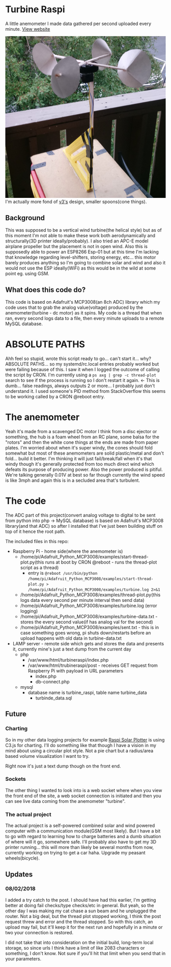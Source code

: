 # Turbine Raspi
A little anemometer I made data gathered per second uploaded every minute. [View website](http://turbineraspi.com)

![v4](https://raw.githubusercontent.com/jdc-cunningham/turbine-raspi/master/v_4_2.jpg)
I'm actually more fond of [v3's](https://raw.githubusercontent.com/jdc-cunningham/turbine-raspi/master/v_3.jpg) design, smaller spoons(cone things).

## Background
This was supposed to be a vertical wind turbine(the helical style) but as of this moment I'm not able to make these work both aerodynamically and structurally(3D printer ideally/probably). I also tried an APC-E model airplane propeller but the placement is not in open wind. Also this is supposedly able to power an ESP8266 Esp-01 but at this time I'm lacking that knowledge regarding level-shifters, storing energy, etc... this motor barely produces anything so I'm going to combine solar and wind and also it would not use the ESP ideally(WiFi) as this would be in the wild at some point eg. using GSM.

## What does this code do?
This code is based on Adafruit's MCP3008(an 8ch ADC) library which my code uses that to grab the analog value(voltage) produced by the anemometer(turbine - dc motor) as it spins. My code is a thread that when ran, every second logs data to a file, then every minute uploads to a remote MySQL database.

# ABSOLUTE PATHS
Ahh feel so stupid, wrote this script ready to go... can't start it... why? ABSOLUTE PATHS... so my systemd/rc.local entries probably worked but were failing because of this. I saw it when I logged the outcome of calling the script by CRON. I'm currently using a `ps axg | grep -c thread-plot` search to see if the process is running so I don't restart it again. <- This is dumb... false readings, always outputs 2 or more... I probably just don't understand it. I used someone's PID method from StackOverflow this seems to be working called by a CRON @reboot entry.

# The anemometer
Yeah it's made from a scavenged DC motor I think from a disc ejector or something, the hub is a foam wheel from an RC plane, some balsa for the "rotors" and then the white cone things at the ends are made from paper plates. I'm worried about when it's super windy, the cones should fold somewhat but most of these anemometers are solid plastic/metal and don't fold... build it better. I'm thinking it will just fail/break/fall when it's that windy though it's generally protected from too much direct wind which defeats its purpose of producing power. Also the power produced is pitiful. We're talking generally 0.01V at best so far though currently the wind speed is like 3mph and again this is in a secluded area that's turbulent.

# The code
The ADC part of this project(convert analog voltage to digital to be sent from python into php -> MySQL database) is based on Adafruit's MCP3008 library(and that ADC) so after I installed that I've just been building stuff on top of it hence the root path.

The included files in this repo:
* Raspberry Pi - home side(where the anemometer is)
  * /home/pi/Adafruit_Python_MCP3008/examples/start-thread-plot.py(this runs at boot by CRON @reboot - runs the thread-plot script as a thread)
    * entry is `@reboot /usr/bin/python /home/pi/Adafruit_Python_MCP3008/examples/start-thread-plot.py > /home/pi/Adafruit_Python_MCP3008/examples/turbine.log 2>&1`
  * /home/pi/Adafruit_Python_MCP3008/examples/thread-plot.py(this logs data every second per minute interval then send data)
  * /home/pi/Adafruit_Python_MCP3008/examples/turbine.log (error logging)
  * /home/pi/Adafruit_Python_MCP3008/examples/turbine-data.txt - stores the every second value(if has analog val for the second)
  * /home/pi/Adafruit_Python_MCP3008/examples/sent.txt - this is in case something goes wrong, pi shuts down/restarts before an upload happens with old data in turbine-data.txt
* LAMP server - remote side which gets and stores the data and presents it, currently mine's just a text dump from the current day
  * php
    * /var/www/html/turbineraspi/index.php
    * /var/www/html/trubineraspi/post - receives GET request from Raspberry Pi with payload in URL parameters
      * index.php
      * db-connect.php
  * mysql
    * database name is turbine_raspi, table name turbine_data
      * turbinde_data.sql
      
## Future
### Charting
So in my other data logging projects for example [Raspi Solar Plotter](http://raspisolarplotter.com) is using C3.js for charting. I'll do something like that though I have a vision in my mind about using a circular plot style. Not a pie chart but a radius/area based volume visualization I want to try.

Right now it's just a text dump though on the front end.

### Sockets
The other thing I wanted to look into is a web socket where when you view the front end of the site, a web socket connection is initiated and then you can see live data coming from the anemometer "turbine".

### The actual project
The actual project is a self-powered combined solar and wind powered computer with a communication module(GSM most likely). But I have a bit to go with regard to learning how to charge batteries and a dumb situation of where will it go, somewhere safe. I'll probably also have to get my 3D printer running... this will more than likely be several months from now, currently working on trying to get a car haha. Upgrade my peasant wheels(bicycle).

## Updates

### 08/02/2018

I added a try catch to the post. I should have had this earlier, I'm getting better at doing fail checks/type checks/etc in general. But yeah, so the other day I was making my cat chase a sun beam and he unplugged the router. Not a big deal, but the thread plot stopped working, I think the post request threw and error and the thread stopped. So with this catch, an upload may fail, but it'll keep it for the next run and hopefully in a minute or two your connection is restored.

I did not take that into consideration on the initial build, long-term local storage, so since urls I think have a limit of like 2083 characters or something, I don't know. Not sure if you'll hit that limit when you send that in your parameters.
